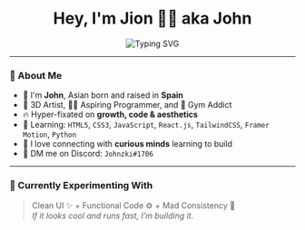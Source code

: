 <h1 align="center">Hey, I'm Jion 👨‍💻 aka John</h1>

<p align="center">
  <img src="https://readme-typing-svg.demolab.com?font=Fira+Code&size=22&pause=1000&color=00F7FF&center=true&vCenter=true&width=500&lines=Full-Time+Learner;3D+Artist+%2B+Programmer+%2B+Gym+Addict;Hyper-Fixated+%F0%9F%94%A5;Always+Improving...+Always+Hungry" alt="Typing SVG" />
</p>

---

### 💬 About Me

- 🎌 I'm **John**, Asian born and raised in **Spain**
- 🎨 3D Artist, 👨‍💻 Aspiring Programmer, and 💪 Gym Addict
- 🔥 Hyper-fixated on **growth, code & aesthetics**
- 🌱 Learning: `HTML5`, `CSS3`, `JavaScript`, `React.js`, `TailwindCSS`, `Framer Motion`, `Python`
- 🤝 I love connecting with **curious minds** learning to build
- 💬 DM me on Discord: `Johnzki#1706`

---

### 🧪 Currently Experimenting With

> Clean UI ✨ + Functional Code ⚙️ + Mad Consistency 💯  
> *If it looks cool and runs fast, I’m building it.*


<!---
Johnzki25/Johnzki25 is a ✨ particular ✨ repository because its `README.md` (this file) appears on your GitHub profile.
You can click the Preview link to take a look at your changes.
--->
